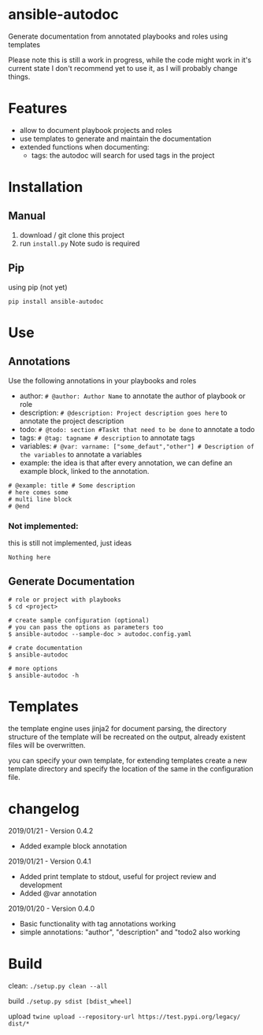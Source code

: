 # ansible-autodoc
Generate documentation from annotated playbooks and roles using templates

Please note this is still a work in progress, while the code might work in it's current state 
I don't recommend yet to use it, as I will probably change things.

# Features
* allow to document playbook projects and roles
* use templates to generate and maintain the documentation
* extended functions when documenting:
   * tags: the autodoc will search for used tags in the project

# Installation
## Manual
1. download / git clone this project 
2. run `install.py` Note sudo is required

## Pip
using pip (not yet)
```
pip install ansible-autodoc
``` 

# Use

## Annotations

Use the following annotations in your playbooks and roles

* author: `# @author: Author Name` to annotate the author of playbook or role
* description: `# @description: Project description goes here` to annotate the project description
* todo: `# @todo: section #Taskt that need to be done` to annotate a todo
* tags: `# @tag: tagname # description` to annotate tags
* variables: `# @var: varname: ["some_defaut","other"] # Description of the variables` to annotate a variables
* example: the idea is that after every annotation, we can define an example block, linked to the annotation.
```$xslt
# @example: title # Some description
# here comes some 
# multi line block
# @end
``` 

### Not implemented:
this is still not implemented, just ideas 

`Nothing here`



## Generate Documentation

```$xslt
# role or project with playbooks
$ cd <project> 

# create sample configuration (optional) 
# you can pass the options as parameters too
$ ansible-autodoc --sample-doc > autodoc.config.yaml

# crate documentation
$ ansible-autodoc 

# more options
$ ansible-autodoc -h
```

# Templates
the template engine uses jinja2 for document parsing, the directory structure of the template
will be recreated on the output, already existent files will be overwritten.

you can specify your own template, for extending templates create a new template directory and 
specify the location of the same in the configuration file.

 
# changelog 
2019/01/21 - Version 0.4.2
  * Added example block annotation


2019/01/21 - Version 0.4.1
  * Added print template to stdout, useful for project review and development
  * Added @var annotation


2019/01/20 - Version 0.4.0
  * Basic functionality with tag annotations working
  * simple annotations: "author", "description" and "todo2 also working


# Build
clean:
`./setup.py clean --all`

build `./setup.py sdist [bdist_wheel]`

upload `twine upload --repository-url https://test.pypi.org/legacy/ dist/*`